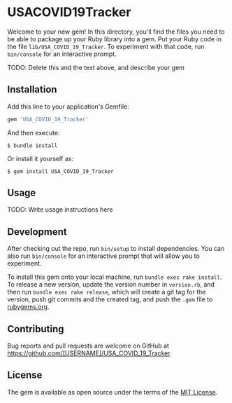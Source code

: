 # USACOVID19Tracker

Welcome to your new gem! In this directory, you'll find the files you need to be able to package up your Ruby library into a gem. Put your Ruby code in the file `lib/USA_COVID_19_Tracker`. To experiment with that code, run `bin/console` for an interactive prompt.

TODO: Delete this and the text above, and describe your gem

## Installation

Add this line to your application's Gemfile:

```ruby
gem 'USA_COVID_19_Tracker'
```

And then execute:

    $ bundle install

Or install it yourself as:

    $ gem install USA_COVID_19_Tracker

## Usage

TODO: Write usage instructions here

## Development

After checking out the repo, run `bin/setup` to install dependencies. You can also run `bin/console` for an interactive prompt that will allow you to experiment.

To install this gem onto your local machine, run `bundle exec rake install`. To release a new version, update the version number in `version.rb`, and then run `bundle exec rake release`, which will create a git tag for the version, push git commits and the created tag, and push the `.gem` file to [rubygems.org](https://rubygems.org).

## Contributing

Bug reports and pull requests are welcome on GitHub at https://github.com/[USERNAME]/USA_COVID_19_Tracker.

## License

The gem is available as open source under the terms of the [MIT License](https://opensource.org/licenses/MIT).
